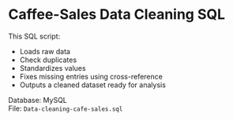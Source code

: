 
# Caffee-Sales Data Cleaning SQL

This SQL script:
- Loads raw data
- Check duplicates
- Standardizes values
- Fixes missing entries using cross-reference
- Outputs a cleaned dataset ready for analysis

Database: MySQL  
File: `Data-cleaning-cafe-sales.sql`
